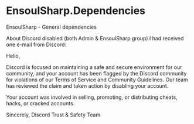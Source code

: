 # EnsoulSharp.Dependencies
EnsoulSharp - General dependencies

About Discord disabled (both Admin & EnsoulSharp group)
I had received one e-mail from Discord:

Hello,

Discord is focused on maintaining a safe and secure environment
for our community, and your account has been flagged by the Discord
community for violations of our Terms of Service and Community Guidelines.
Our team has reviewed the claim and taken action by disabling your account.

Your account was involved in selling, promoting, or distributing cheats,
hacks, or cracked accounts.

Sincerely, Discord Trust & Safety Team